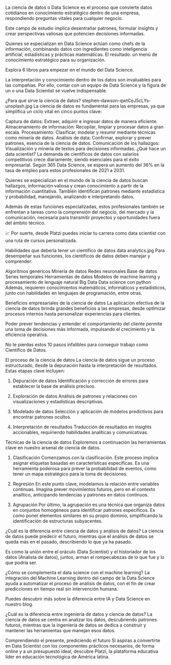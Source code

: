 La ciencia de datos o Data Science es el proceso que convierte datos cotidianos en conocimiento estratégico dentro de una empresa, respondiendo preguntas vitales para cualquier negocio.

Este campo de estudio implica desentrañar patrones, formular insights y crear perspectivas valiosas que potencien decisiones informadas.

Quienes se especializan en Data Science actúan como chefs de la información, combinando datos con ingredientes como inteligencia artificial, estadísticas y prácticas matemáticas. El resultado: un menú de conocimiento estratégico para su organización.

Explora 6 libros para empezar en el mundo del Data Science.

La interpretación y conocimiento dentro de los datos son invaluables para las compañías. Por ello, contar con un equipo de Data Science y la figura de un o una Data Scientist se vuelve indispensable.

¿Para qué sirve la ciencia de datos?
stephen-dawson-qwtCeJ5cLYs-unsplash.jpg
La ciencia de datos es fundamental para las empresas, ya que simplifica un ciclo vital en cinco puntos clave:

Captura de datos: Extraer, adquirir e ingresar datos de manera eficiente.
Almacenamiento de información: Recopilar, limpiar y procesar datos a gran escala.
Procesamiento: Clasificar, modelar y resumir mediante técnicas como minería de datos.
Análisis de data: Confirmar, explorar y prever patrones, esencia de la ciencia de datos.
Comunicación de los hallazgos: Visualización y minería de textos para decisiones informadas.
¿Qué hace un data scientist?
La demanda de científicos de datos con salarios competitivos crece diariamente, siendo esenciales para el éxito empresarial. Según 365 Data Science, se espera un aumento del 36% en la tasa de empleo para estos profesionales de 2021 a 2031.

Quienes se especializan en el mundo de la ciencia de datos buscan hallazgos, información valiosa y crean conocimiento a partir de la información cuantitativa. También identifican patrones mediante estadística y probabilidad, manejando, analizando e interpretando datos.

Además de estas funciones especializadas, estos profesionales también se enfrentan a tareas como la comprensión del negocio, del mercado y la comunicación, necesaria para transmitir proyectos y oportunidades fuera del ámbito técnico.

📈 Por suerte, desde Platzi puedes iniciar tu carrera como data scientist con una ruta de cursos personalizada.

Habilidades que debería tener un científico de datos
data analytics.jpg
Para desempeñar sus funciones, los científicos de datos deben manejar y comprender:

Algoritmos genéricos
Minería de datos
Redes neuronales
Base de datos
Series temporales
Herramientas de datos
Modelos de machine learning y procesamiento de lenguaje natural
Big Data
Data science con python
Además, requieren conocimientos matemáticos, informáticos y estadísticos, junto con habilidades en lenguajes de programación, entre otras.

Beneficios empresariales de la ciencia de datos
La aplicación efectiva de la ciencia de datos brinda grandes beneficios a las empresas, desde optimizar procesos internos hasta personalizar experiencias para clientes.

Poder prever tendencias y entender el comportamiento del cliente permite una toma de decisiones más informada, impulsando el crecimiento y la eficiencia operativa.

No te pierdas estos 10 pasos infalibles para conseguir trabajo como Científico de Datos.

El proceso de la ciencia de datos
La ciencia de datos sigue un proceso estructurado, desde la depuración hasta la interpretación de resultados. Estas etapas clave incluyen:

1. Depuración de datos
Identificación y corrección de errores para establecer la base de análisis precisos.

2. Exploración de datos
Análisis de patrones y relaciones con visualizaciones y estadísticas descriptivas.

3. Modelado de datos
Selección y aplicación de modelos predictivos para encontrar patrones ocultos.

4. Interpretación de resultados
Traducción de resultados en insights accionables, requiriendo habilidades analíticas y comunicativas.

Técnicas de la ciencia de datos
Exploremos a continuación las herramientas clave en nuestro arsenal de ciencia de datos.

1. Clasificación
Comenzamos con la clasificación. Este proceso implica asignar etiquetas basadas en características específicas. Es una herramienta poderosa para prever la probabilidad de eventos, como tener un mapa estratégico para la toma de decisiones.

2. Regresión
En este punto clave, modelamos la relación entre variables continuas. Imagina prever movimientos futuros, pero en el contexto analítico, anticipando tendencias y patrones en datos continuos.

3. Agrupación
Por último, la agrupación es una técnica que organiza datos en conjuntos homogéneos para identificar patrones específicos. Es como poner elementos similares en su propio dominio, simplificando la identificación de estructuras subyacentes.

¿Cuál es la diferencia entre ciencia de datos y análisis de datos?
La ciencia de datos puede predecir el futuro, mientras que el análisis de datos se queda más en el pasado, describiendo lo que ya ha pasado.

Es como la unión entre el oráculo (Data Scientist) y el historiador de los datos (Analista de datos), juntos, arman el rompecabezas de lo que fue y lo que podría ser.

¿Cómo se complementa el data science con el machine learning?
La integración del Machine Learning dentro del campo de la Data Science ayuda a automatizar el proceso de análisis de datos, con el fin de crear predicciones en tiempo real sin intervención humana.

Puedes descubrir más sobre la diferencia entre IA y Data Science en nuestro blog.

¿Cuál es la diferencia entre ingeniería de datos y ciencia de datos?
La ciencia de datos se centra en analizar los datos, descubriendo patrones futuros, mientras que la ingeniería de datos se dedica a construir y mantener las herramientas que manejan esos datos.

Comprendiendo el presente, prediciendo el futuro
Si aspiras a convertirte en Data Scientist con los componentes prácticos necesarios, de forma online y a un presupuesto ideal, descubre Platzi, la plataforma educativa líder en educación tecnológica de América latina.